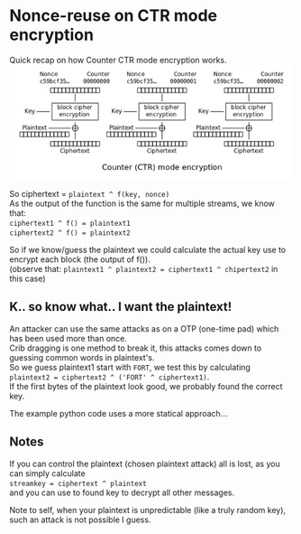 Nonce-reuse on CTR mode encryption
==================================
Quick recap on how Counter CTR mode encryption works.  
![Counter (CTR) mode](/images/CTR_encryption_2.png)

So ciphertext = `plaintext ^ f(key, nonce)`  
As the output of the function is the same for multiple streams, we know that:  
`ciphertext1 ^ f() = plaintext1`  
`ciphertext2 ^ f() = plaintext2`  

So if we know/guess the plaintext we could calculate the actual key use to encrypt each block (the output of f()).  
(observe that: `plaintext1 ^ plaintext2 = ciphertext1 ^ chipertext2` in this case)

K.. so know what.. I want the plaintext!
----------------------------------------
An attacker can use the same attacks as on a OTP (one-time pad) which has been used more than once.  
Crib dragging is one method to break it, this attacks comes down to guessing common words in plaintext's.  
So we guess plaintext1 start with `FORT`, we test this by calculating  
`plaintext2 = ciphertext2 ^ ('FORT' ^ ciphertext1)`.   
If the first bytes of the plaintext look good, we probably found the correct key.

The example python code uses a more statical approach...

Notes
-----
If you can control the plaintext (chosen plaintext attack) all is lost, as you can simply calculate  
`streamkey = ciphertext ^ plaintext`  
and you can use to found key to decrypt all other messages.

Note to self, when your plaintext is unpredictable (like a truly random key), such an attack is not possible I guess.
